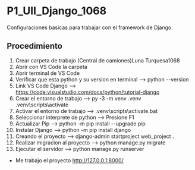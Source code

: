 # P1_UII_Django_1068
Configuraciones basicas para trabajar con el framework de Django.
## Procedimiento
 1. Crear carpeta de trabajo (Central de camiones)Luna Turquesa1068
 2. Abrir con VS Code la carpeta
 3. Abrir terminal de VS Code
 4. Verificar que esta python y su version en terminal --> python --version
 5. Link VS Code Django --> https://code.visualstudio.com/docs/python/tutorial-django
 6. Crear el entorno de trabajo --> py -3 -m venv .venv .venv\scripts\activate
 7. Activar el entorno de trabajo --> .venv\scripts\activate.bat
 8. Seleccionar interprete de python --> Presione F1
 9. Actualizar Pip --> python -m pip install --upgrade pip
 10. Instalar Django --> python -m pip install django
 11. Creando el proyecto --> django-admin startproject web_project .
 12. Realizar migracion al proyecto --> python manage.py migrate
 13. Ejecutar el servidor --> python manage.py runserver
 - Me trabajo el proyecto http://127.0.0.1:8000/
